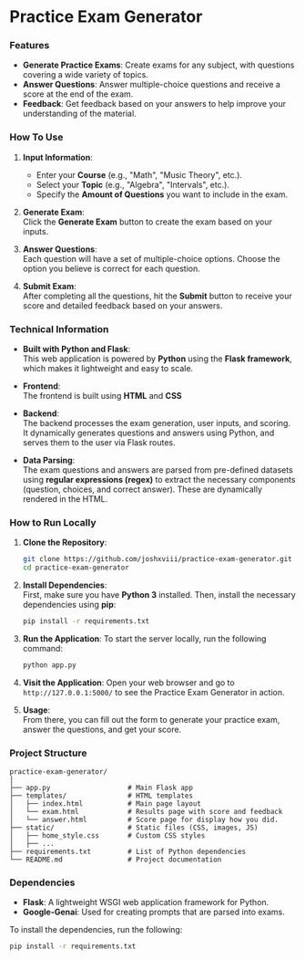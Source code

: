 # **Practice Exam Generator**

### **Features**
- **Generate Practice Exams**: Create exams for any subject, with questions covering a wide variety of topics.
- **Answer Questions**: Answer multiple-choice questions and receive a score at the end of the exam.
- **Feedback**: Get feedback based on your answers to help improve your understanding of the material.

### **How To Use**
1. **Input Information**:  
   - Enter your **Course** (e.g., "Math", "Music Theory", etc.).
   - Select your **Topic** (e.g., "Algebra", "Intervals", etc.).
   - Specify the **Amount of Questions** you want to include in the exam.
   
2. **Generate Exam**:  
   Click the **Generate Exam** button to create the exam based on your inputs.

3. **Answer Questions**:  
   Each question will have a set of multiple-choice options. Choose the option you believe is correct for each question.

4. **Submit Exam**:  
   After completing all the questions, hit the **Submit** button to receive your score and detailed feedback based on your answers.

### **Technical Information**

- **Built with Python and Flask**:  
  This web application is powered by **Python** using the **Flask framework**, which makes it lightweight and easy to scale.

- **Frontend**:  
  The frontend is built using **HTML** and **CSS**
  
- **Backend**:  
  The backend processes the exam generation, user inputs, and scoring. It dynamically generates questions and answers using Python, and serves them to the user via Flask routes.

- **Data Parsing**:  
  The exam questions and answers are parsed from pre-defined datasets using **regular expressions (regex)** to extract the necessary components (question, choices, and correct answer). These are dynamically rendered in the HTML.

### **How to Run Locally**

1. **Clone the Repository**:
   ```bash
   git clone https://github.com/joshxviii/practice-exam-generator.git
   cd practice-exam-generator
   ```

2. **Install Dependencies**:  
   First, make sure you have **Python 3** installed. Then, install the necessary dependencies using **pip**:
   ```bash
   pip install -r requirements.txt
   ```

3. **Run the Application**:
   To start the server locally, run the following command:
   ```bash
   python app.py
   ```

4. **Visit the Application**:
   Open your web browser and go to `http://127.0.0.1:5000/` to see the Practice Exam Generator in action.

5. **Usage**:  
   From there, you can fill out the form to generate your practice exam, answer the questions, and get your score.

### **Project Structure**

```
practice-exam-generator/
│
├── app.py                   # Main Flask app
├── templates/               # HTML templates
│   ├── index.html           # Main page layout
│   └── exam.html            # Results page with score and feedback
│   └── answer.html          # Score page for display how you did.
├── static/                  # Static files (CSS, images, JS)
│   ├── home_style.css       # Custom CSS styles
│   ├── ...
├── requirements.txt         # List of Python dependencies
└── README.md                # Project documentation
```

### **Dependencies**
- **Flask**: A lightweight WSGI web application framework for Python.
- **Google-Genai**: Used for creating prompts that are parsed into exams.

To install the dependencies, run the following:
```bash
pip install -r requirements.txt
```

